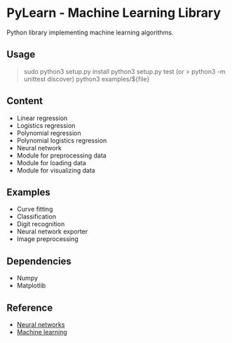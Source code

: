 # PyLearn - Machine Learning Library
Python library implementing machine learning algorithms.

## Usage
 > sudo python3 setup.py install
 > python3 setup.py test (or > python3 -m unittest discover)
 > python3 examples/${file}

## Content
 - Linear regression
 - Logistics regression
 - Polynomial regression
 - Polynomial logistics regression
 - Neural network
 - Module for preprocessing data
 - Module for loading data
 - Module for visualizing data

## Examples
 - Curve fitting
 - Classification
 - Digit recognition
 - Neural network exporter
 - Image preprocessing

## Dependencies
 - Numpy
 - Matplotlib

## Reference
 - [Neural networks](http://neuralnetworksanddeeplearning.com/)
 - [Machine learning](https://www.coursera.org/learn/machine-learning)
